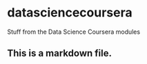 datasciencecoursera
===================

Stuff from the Data Science Coursera modules

## This is a markdown file.
